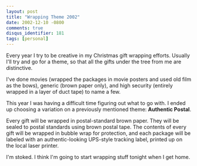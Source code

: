 ```yaml
---
layout: post
title: "Wrapping Theme 2002"
date: 2002-12-10 -0800
comments: true
disqus_identifier: 181
tags: [personal]
---
```

Every year I try to be creative in my Christmas gift wrapping efforts.
Usually I'll try and go for a theme, so that all the gifts under the
tree from me are distinctive.

 I've done movies (wrapped the packages in movie posters and used old
film as the bows), generic (brown paper only), and high security
(entirely wrapped in a layer of duct tape) to name a few.

 This year I was having a difficult time figuring out what to go with. I
ended up choosing a variation on a previously mentioned theme:
**Authentic Postal**.

 Every gift will be wrapped in postal-standard brown paper. They will be
sealed to postal standards using brown postal tape. The contents of
every gift will be wrapped in bubble wrap for protection, and each
package will be labeled with an authentic-looking UPS-style tracking
label, printed up on the local laser printer.

 I'm stoked. I think I'm going to start wrapping stuff tonight when I
get home.
